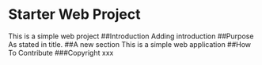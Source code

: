 # Starter Web Project

This is a simple web project
##Introduction
Adding introduction
##Purpose
As stated in title.
##A new section
This is a simple web application
##How To Contribute
###Copyright
xxx

